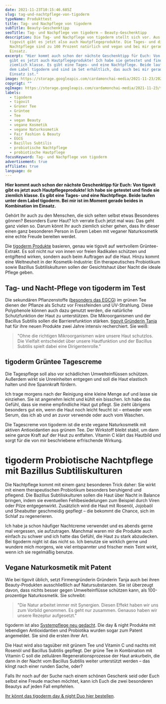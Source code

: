 ```yaml
---
date: 2021-11-23T10:15:46.685Z
slug: tag-und-nachtpflege-von-tigoderm
typeName: Produkttest
title: Tag- und Nachpflege von tigoderm
subTitle: Beauty-Geschenktipp
seoTitle: Tag- und Nachpflege von tigoderm – Beauty-Geschenktipp
description: Die Tag- und Nachpflege von tigoderm stellt sich vor. Aus dem Hause
  tigovit gibt es jetzt also auch Hautpflegeprodukte. Die Tages- und die
  Nachtpflege sind zu 100 Prozent natürlich und vegan und bei mir gerade im
  Einsatz.
excerpt: "Hier kommt auch schon der nächste Geschenktipp für Euch: Von tigovit
  gibt es jetzt auch Hautpflegeprodukte! Ich habe sie getestet und finde sie
  ziemlich klasse. Es gibt eine Tages- und eine Nachtpflege. Beide laufen unter
  dem Label tigoderm und sind im Set erhältlich, das auch bei mir gerade im
  Einsatz ist."
image: https://storage.googleapis.com/cardamonchai-media/2021-11-23/2021-11-16-94-tigoderm-jpg-imagine-a8b8b8_8ba1a4_1024_768/640.webp
copyrigt: ""
ogImage: https://storage.googleapis.com/cardamonchai-media/2021-11-23/tigoderm-fb-png-imagine-c8c8c8_7f8d8f_1200_628/640.webp
labels:
  - tigoderm
  - tigovit
  - Grüner Tee
  - Grüntee
  - Tee
  - vegan Beauty
  - vegane Kosmetik
  - vegane Naturkosmetik
  - Fair Fashion & Beauty
  - EGCG
  - Bazillus Subtilis
  - probiotische Nachtpflege
  - probiotische Hautpflege
focusKeyword: Tag- und Nachpflege von tigoderm
advertisement: true
affiliate: true
language: de
---
```

**Hier kommt auch schon der nächste Geschenktipp für Euch: Von tigovit gibt es jetzt auch Hautpflegeprodukte! Ich habe sie getestet und finde sie ziemlich klasse. Es gibt eine Tages- und eine Nachtpflege. Beide laufen unter dem Label tigoderm. Bei mir ist im Moment gerade beides in Kombination im Einsatz.**

Gehört Ihr auch zu den Menschen, die sich selten selbst etwas Besonderes gönnen? Besonders Eurer Haut? Ich verrate Euch jetzt mal was: Das geht ganz vielen so. Darum könnt Ihr auch ziemlich sicher gehen, dass Ihr dieser einen ganz besonderen Person in Eurem Leben mit veganer Naturkosmetik eine echte Freude bereiten werdet.

Die [tigoderm Produkte](https://www.tigovit.com/product/tigoderm-doppelpack/?ptn=AnneReis) basieren, genau wie tigovit auf wertvollem Grüntee-Extrakt. Es soll nicht nur von innen vor freien Radikalen schützen und entgiftend wirken, sondern auch beim Auftragen auf die Haut. Hinzu kommt eine Weltneuheit in der Kosmetik-Industrie: Ein therapeutisches Probiotikum sowie Bazillus Subtiliskulturen sollen der Gesichtshaut über Nacht die ideale Pflege geben.

## Tag- und Nacht-Pflege von tigoderm im Test

Die sekundären Pflanzenstoffe ([besonders das EGCG](/2017/02/tigovit-gruener-tee-in-hohen-dosen/)) im grünen Tee dienen der Pflanze als Schutz vor Fressfeinden und UV-Strahlung. Diese Polyphenole können auch dazu genutzt werden, die natürliche Schutzfunktion der Haut zu unterstützen. Die Mikroorganismen und der Bacillus Subtilis sollen die Barrierefunktion stärken. [tigovit Gründerin Tanja](/2017/03/tigovit-interview/) hat für ihre neuen Produkte zwei Jahre intensiv recherchiert. Sie weiß:

> "Ohne die richtigen Mikroorganismen wäre unsere Haut schutzlos. Die Vielfalt entscheidet über unsere Hautfunktion und der Bacillus Subtilis spielt dabei eine Dirigentenrolle."

## tigoderm Grüntee Tagescreme

Die Tagespflege soll also vor schädlichen Umwelteinflüssen schützen. Außerdem wirkt sie Unreinheiten entgegen und soll die Haut elastisch halten und ihre Spannkraft fördern.

Ich trage morgens nach der Reinigung eine kleine Menge auf und lasse sie einziehen. Sie ist angenehm leicht und kühlt ein bisschen. Ich habe das Gefühl, dass sie meine empfindliche Haut gut pflegt. Sie zieht übrigens besonders gut ein, wenn die Haut noch leicht feucht ist – entweder vom Serum, das ich ab und an zuvor verwende oder auch vom Waschen.

Die Tagescreme von tigoderm ist die erste vegane Naturkosmetik mit aktiven Antioxidantien aus grünem Tee. Der Wirkstoff bleibt stabil, um dann seine ganze Kraft auf der Haut zu entfalten. Vitamin C klärt das Hautbild und sorgt für die von mir beschriebene erfrischende Wirkung.

<Gallery name="tigoderm-1" />

# tigoderm Probiotische Nachtpflege mit Bazillus Subtiliskulturen

Die Nachtpflege kommt mit einem ganz besonderen Trick daher: Sie wirkt mit einem therapeutischen Probiotikum besonders beruhigend und pflegend. Die Bazillus Subtiliskulturen sollen die Haut über Nacht in Balance bringen, indem sie eventuellen Fehlbesiedelungen zum Beispiel durch Viren oder Pilze entgegenwirkt. Zusätzlich wird die Haut mit Rosenöl, Jojobaöl und Sheabutter geschmeidig gepflegt – die bekommt die Chance, sich im Schlaf zu regenerieren.

Ich habe ja schon häufiger Nachtcreme verwendet und es abends gerne mal vergessen, sie aufzutragen. Manchmal waren mir die Produkte auch einfach zu schwer und ich hatte das Gefühl, die Haut zu stark abzudecken. Bei tigoderm night ist das nicht so. Ich benutze sie wirklich gerne und wundere mich morgens, wie viel entspannter und frischer mein Teint wirkt, wenn ich sie regelmäßig benutze.

## Vegane Naturkosmetik mit Patent

Wie bei tigovit üblich, setzt Firmengründerin Gründerin Tanja auch bei ihren Beauty-Produkten ausschließlich auf Natursubstanzen. Sie ist überzeugt davon, dass nichts besser gegen Umwelteinflüsse schützen kann, als 100-prozentige Naturkosmetik. Sie schreibt:

> "Die Natur arbeitet immer mit Synergien. Diesen Effekt haben wir uns zum Vorbild genommen. Es geht nur zusammen. Genauso haben wir unsere Rezeptur aufgesetzt."

tigoderm ist also [Systempflege neu gedacht](https://www.tigovit.com/product/tigoderm-doppelpack/?ptn=AnneReis). Die day & night Produkte mit lebendigen Antioxidantien und Probiotika wurden sogar zum Patent angemeldet. Sie sind die ersten ihrer Art.

Die Haut wird also tagsüber mit grünem Tee und Vitamin C und nachts mit Rosenöl und Bacillus Subtilis gepflegt. Der grüne Tee in Kombination mit Vitamin C soll die zellulären Regenerationsprozesse der Haut ankurbeln, die dann in der Nacht vom Bacillus Subtilis weiter unterstützt werden – das klingt nach einer runden Sache, oder?

Falls Ihr noch auf der Suche nach einem schönen Geschenk seid oder Euch selbst eine Freude machen möchtet, kann ich Euch die zwei besonderen Beautys auf jeden Fall empfehlen.

[Ihr könnt das tigoderm day & night Duo hier bestellen](https://www.tigovit.com/product/tigoderm-doppelpack/?ptn=AnneReis).

<Gallery name="tigoderm-2" />